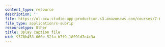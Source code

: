 ```yaml
---
content_type: resource
description: ''
file: https://ol-ocw-studio-app-production.s3.amazonaws.com/courses/7-01sc-fundamentals-of-biology-fall-2011/9570b458660e52fab7f918091d7c4c3a_P-Ry4rRdDbk.vtt
file_type: application/x-subrip
resourcetype: Other
title: 3play caption file
uid: 9570b458-660e-52fa-b7f9-18091d7c4c3a
---
```

